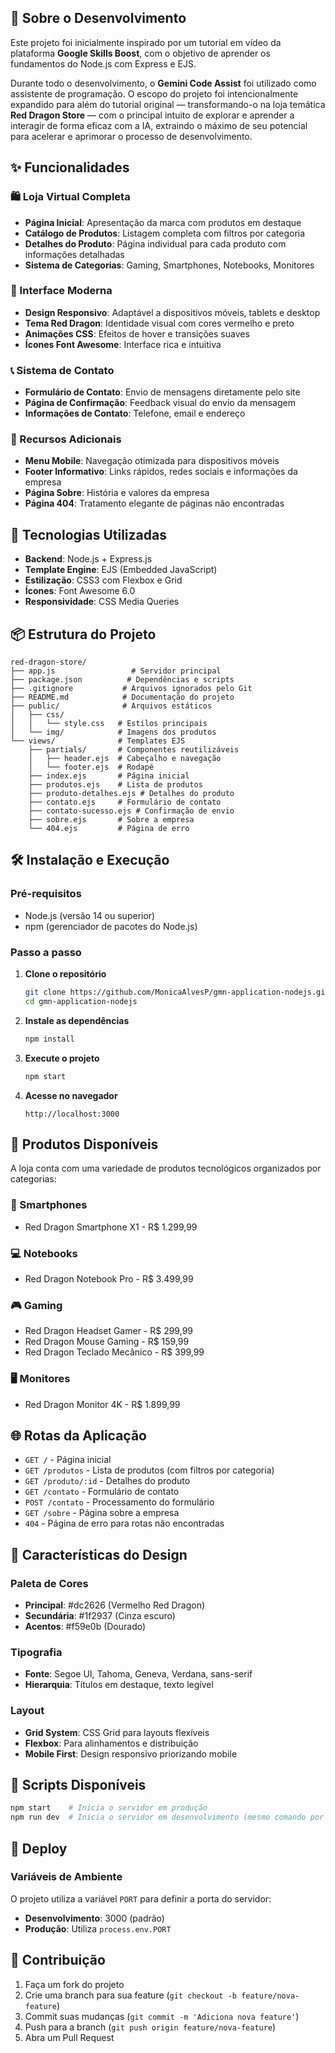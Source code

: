 ## 📖 Sobre o Desenvolvimento

Este projeto foi inicialmente inspirado por um tutorial em vídeo da plataforma **Google Skills Boost**, com o objetivo de aprender os fundamentos do Node.js com Express e EJS.

Durante todo o desenvolvimento, o **Gemini Code Assist** foi utilizado como assistente de programação. O escopo do projeto foi intencionalmente expandido para além do tutorial original — transformando-o na loja temática **Red Dragon Store** — com o principal intuito de explorar e aprender a interagir de forma eficaz com a IA, extraindo o máximo de seu potencial para acelerar e aprimorar o processo de desenvolvimento.

## ✨ Funcionalidades

### 🛍️ Loja Virtual Completa

- **Página Inicial**: Apresentação da marca com produtos em destaque
- **Catálogo de Produtos**: Listagem completa com filtros por categoria
- **Detalhes do Produto**: Página individual para cada produto com informações detalhadas
- **Sistema de Categorias**: Gaming, Smartphones, Notebooks, Monitores

### 🎨 Interface Moderna

- **Design Responsivo**: Adaptável a dispositivos móveis, tablets e desktop
- **Tema Red Dragon**: Identidade visual com cores vermelho e preto
- **Animações CSS**: Efeitos de hover e transições suaves
- **Ícones Font Awesome**: Interface rica e intuitiva

### 📞 Sistema de Contato

- **Formulário de Contato**: Envio de mensagens diretamente pelo site
- **Página de Confirmação**: Feedback visual do envio da mensagem
- **Informações de Contato**: Telefone, email e endereço

### 📱 Recursos Adicionais

- **Menu Mobile**: Navegação otimizada para dispositivos móveis
- **Footer Informativo**: Links rápidos, redes sociais e informações da empresa
- **Página Sobre**: História e valores da empresa
- **Página 404**: Tratamento elegante de páginas não encontradas

## 🚀 Tecnologias Utilizadas

- **Backend**: Node.js + Express.js
- **Template Engine**: EJS (Embedded JavaScript)
- **Estilização**: CSS3 com Flexbox e Grid
- **Ícones**: Font Awesome 6.0
- **Responsividade**: CSS Media Queries

## 📦 Estrutura do Projeto

```
red-dragon-store/
├── app.js                 # Servidor principal
├── package.json          # Dependências e scripts
├── .gitignore           # Arquivos ignorados pelo Git
├── README.md            # Documentação do projeto
├── public/              # Arquivos estáticos
│   ├── css/
│   │   └── style.css   # Estilos principais
│   └── img/            # Imagens dos produtos
└── views/              # Templates EJS
    ├── partials/       # Componentes reutilizáveis
    │   ├── header.ejs  # Cabeçalho e navegação
    │   └── footer.ejs  # Rodapé
    ├── index.ejs       # Página inicial
    ├── produtos.ejs    # Lista de produtos
    ├── produto-detalhes.ejs # Detalhes do produto
    ├── contato.ejs     # Formulário de contato
    ├── contato-sucesso.ejs # Confirmação de envio
    ├── sobre.ejs       # Sobre a empresa
    └── 404.ejs         # Página de erro
```

## 🛠️ Instalação e Execução

### Pré-requisitos

- Node.js (versão 14 ou superior)
- npm (gerenciador de pacotes do Node.js)

### Passo a passo

1. **Clone o repositório**

   ```bash
   git clone https://github.com/MonicaAlvesP/gmn-application-nodejs.git
   cd gmn-application-nodejs
   ```

2. **Instale as dependências**

   ```bash
   npm install
   ```

3. **Execute o projeto**

   ```bash
   npm start
   ```

4. **Acesse no navegador**
   ```
   http://localhost:3000
   ```

## 🎯 Produtos Disponíveis

A loja conta com uma variedade de produtos tecnológicos organizados por categorias:

### 📱 Smartphones

- Red Dragon Smartphone X1 - R$ 1.299,99

### 💻 Notebooks

- Red Dragon Notebook Pro - R$ 3.499,99

### 🎮 Gaming

- Red Dragon Headset Gamer - R$ 299,99
- Red Dragon Mouse Gaming - R$ 159,99
- Red Dragon Teclado Mecânico - R$ 399,99

### 🖥️ Monitores

- Red Dragon Monitor 4K - R$ 1.899,99

## 🌐 Rotas da Aplicação

- `GET /` - Página inicial
- `GET /produtos` - Lista de produtos (com filtros por categoria)
- `GET /produto/:id` - Detalhes do produto
- `GET /contato` - Formulário de contato
- `POST /contato` - Processamento do formulário
- `GET /sobre` - Página sobre a empresa
- `404` - Página de erro para rotas não encontradas

## 🎨 Características do Design

### Paleta de Cores

- **Principal**: #dc2626 (Vermelho Red Dragon)
- **Secundária**: #1f2937 (Cinza escuro)
- **Acentos**: #f59e0b (Dourado)

### Tipografia

- **Fonte**: Segoe UI, Tahoma, Geneva, Verdana, sans-serif
- **Hierarquia**: Títulos em destaque, texto legível

### Layout

- **Grid System**: CSS Grid para layouts flexíveis
- **Flexbox**: Para alinhamentos e distribuição
- **Mobile First**: Design responsivo priorizando mobile

## 🔧 Scripts Disponíveis

```bash
npm start    # Inicia o servidor em produção
npm run dev  # Inicia o servidor em desenvolvimento (mesmo comando por ora)
```

## 🚀 Deploy

### Variáveis de Ambiente

O projeto utiliza a variável `PORT` para definir a porta do servidor:

- **Desenvolvimento**: 3000 (padrão)
- **Produção**: Utiliza `process.env.PORT`


## 🤝 Contribuição

1. Faça um fork do projeto
2. Crie uma branch para sua feature (`git checkout -b feature/nova-feature`)
3. Commit suas mudanças (`git commit -m 'Adiciona nova feature'`)
4. Push para a branch (`git push origin feature/nova-feature`)
5. Abra um Pull Request
